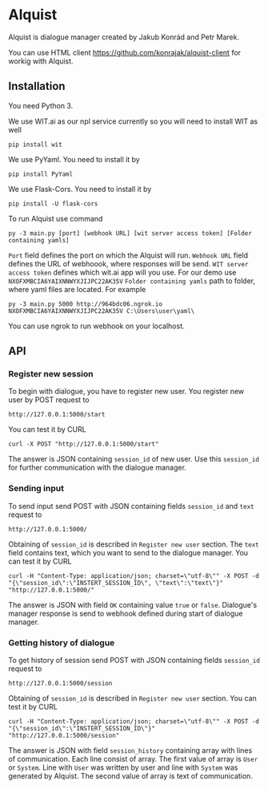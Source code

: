 Alquist
=======
Alquist is dialogue manager created by Jakub Konrád and Petr Marek.

You can use HTML client https://github.com/konrajak/alquist-client for workig with Alquist.

## Installation
You need Python 3. 

We use WIT.ai as our npl service currently so you will need to install WIT as well

	pip install wit
	
We use PyYaml. You need to install it by

    pip install PyYaml

We use Flask-Cors. You need to install it by

    pip install -U flask-cors

To run Alquist use command

	py -3 main.py [port] [webhook URL] [wit server access token] [Folder containing yamls]
``Port`` field defines the port on which the Alquist will run.
``Webhook URL`` field defines the URL of webhoook, where responses will be send.
``WIT server access token`` defines which wit.ai app will you use. For our demo use ``NXOFXMBCIA6YAIXNNWYXJIJPC22AK35V``
``Folder containing yamls`` path to folder, where yaml files are located.
For example

	py -3 main.py 5000 http://964bdc06.ngrok.io NXOFXMBCIA6YAIXNNWYXJIJPC22AK35V C:\Users\user\yaml\
You can use ngrok to run webhook on your localhost.

## API
### Register new session
To begin with dialogue, you have to register new user. You register new user by POST request to 

	http://127.0.0.1:5000/start
You can test it by CURL

	curl -X POST "http://127.0.0.1:5000/start"
The answer is JSON containing ``session_id`` of new user. Use this ``session_id`` for further communication with the dialogue manager.

### Sending input
To send input send POST with JSON containing fields ``session_id`` and ``text`` request to

	http://127.0.0.1:5000/
Obtaining of ``session_id`` is described in ``Register new user`` section. The ``text`` field contains text, which you want to send to the dialogue manager.
You can test it by CURL

    curl -H "Content-Type: application/json; charset=\"utf-8\"" -X POST -d "{\"session_id\":\"INSTERT_SESSION_ID\", \"text\":\"text\"}" "http://127.0.0.1:5000/"
The answer is JSON with field ``OK`` containing value ``true`` or ``false``. Dialogue's manager response is send to webhook defined during start of dialogue manager.


### Getting history of dialogue
To get history of session send POST with JSON containing fields ``session_id`` request to

    http://127.0.0.1:5000/session
Obtaining of ``session_id`` is described in ``Register new user`` section.
You can test it by CURL

    curl -H "Content-Type: application/json; charset=\"utf-8\"" -X POST -d "{\"session_id\":\"INSTERT_SESSION_ID\"}" "http://127.0.0.1:5000/session"
The answer is JSON with field ``session_history`` containing array with lines of communication. Each line consist of array. The first value of array is ``User`` or ``System``. Line with ``User`` was written by user and line with ``System`` was generated by Alquist. The second value of array is
text of communication.

